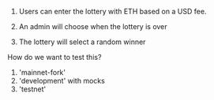 
1. Users can enter the lottery with ETH based on a USD fee.

2. An admin will choose when the lottery is over

3. The lottery will select a random winner


How do we want to test this?

1. 'mainnet-fork'
2. 'development' with mocks
3. 'testnet'